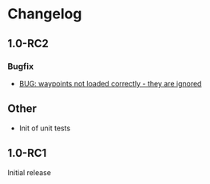 # Changelog

## 1.0-RC2

### Bugfix

 - [BUG: waypoints not loaded correctly - they are ignored]((https://github.com/Sibyx/phpGPX/issues/6))
 
## Other
 - Init of unit tests

## 1.0-RC1

Initial release